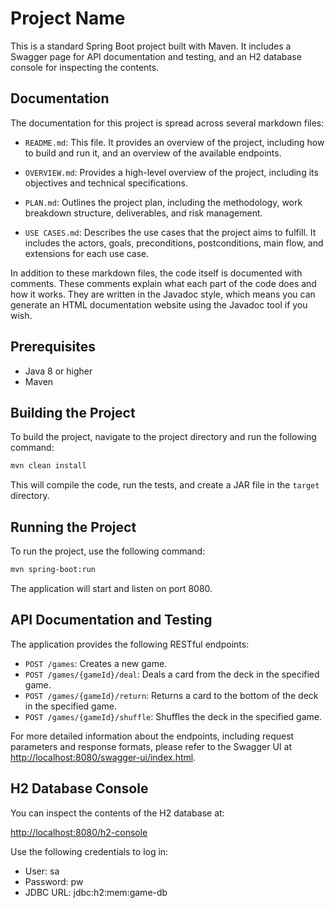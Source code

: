 # Project Name

This is a standard Spring Boot project built with Maven. It includes a Swagger page for API documentation and testing, and an H2 database console for inspecting the contents.

## Documentation

The documentation for this project is spread across several markdown files:

- `README.md`: This file. It provides an overview of the project, including how to build and run it, and an overview of the available endpoints.

- `OVERVIEW.md`: Provides a high-level overview of the project, including its objectives and technical specifications.

- `PLAN.md`: Outlines the project plan, including the methodology, work breakdown structure, deliverables, and risk management.

- `USE CASES.md`: Describes the use cases that the project aims to fulfill. It includes the actors, goals, preconditions, postconditions, main flow, and extensions for each use case.

In addition to these markdown files, the code itself is documented with comments. These comments explain what each part of the code does and how it works. They are written in the Javadoc style, which means you can generate an HTML documentation website using the Javadoc tool if you wish.

## Prerequisites

- Java 8 or higher
- Maven

## Building the Project

To build the project, navigate to the project directory and run the following command:

```bash
mvn clean install
```

This will compile the code, run the tests, and create a JAR file in the `target` directory.

## Running the Project

To run the project, use the following command:

```bash
mvn spring-boot:run
```

The application will start and listen on port 8080.

## API Documentation and Testing

The application provides the following RESTful endpoints:

- `POST /games`: Creates a new game.
- `POST /games/{gameId}/deal`: Deals a card from the deck in the specified game.
- `POST /games/{gameId}/return`: Returns a card to the bottom of the deck in the specified game.
- `POST /games/{gameId}/shuffle`: Shuffles the deck in the specified game.

For more detailed information about the endpoints, including request parameters and response formats, please refer to the Swagger UI at [http://localhost:8080/swagger-ui/index.html](http://localhost:8080/swagger-ui/index.html).

## H2 Database Console

You can inspect the contents of the H2 database at:

[http://localhost:8080/h2-console](http://localhost:8080/h2-console)

Use the following credentials to log in:

- User: sa
- Password: pw
- JDBC URL: jdbc:h2:mem:game-db

